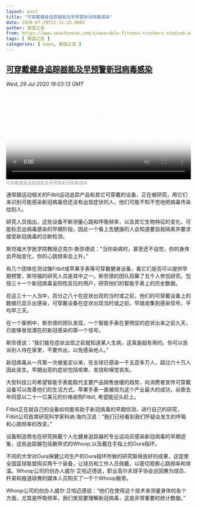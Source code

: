 ```yaml
---
layout: post
title: "可穿戴健身追踪器能及早预警新冠病毒感染"
date: 2020-07-29T22:11:25.000Z
author: 美国之音
from: https://www.voachinese.com/a/wearable-fitness-trackers-studied-as-early-covid-19-detectors-20200729/5522441.html
tags: [ 美国之音 ]
categories: [ news, 美国之音 ]
---
```

<!--1596060685000-->
[可穿戴健身追踪器能及早预警新冠病毒感染](https://www.voachinese.com/a/wearable-fitness-trackers-studied-as-early-covid-19-detectors-20200729/5522441.html)
------

<div>
<div><i>Wed, 29 Jul 2020 18:03:13 GMT</i></div><video poster="https://images.weserv.nl?url=gdb.voanews.com/eff7162b-8117-4b01-8e17-42a7278da733_tv_r1_s_w900.jpg" src="https://av.voanews.com/Videoroot/Pangeavideo/2020/07/e/ef/eff7162b-8117-4b01-8e17-42a7278da733_240p.mp4" style="width:100%" controls></video><div><small style="color: #999;">可穿戴健身追踪器能及早预警新冠病毒感染</small></div><p>通常跟运动相关的Fitbit运动追踪产品和其它可穿戴的设备，正在被研究，用它们来识别可能感染新冠病毒但还没有出现症状的人，他们可能不知不觉地把病毒传染给别人。</p><p>研究人员指出，这些设备不断测量心跳和呼吸频率，以及其它生物特征的变化，可能标志出病毒感染的早期阶段，因此一个看上去健康的人会知道要自我隔离并要求接受新冠病毒的诊断检测。</p><p>斯坦福大学医学院教授迈克尔·斯奈德说：“当你染病时，甚至还不自觉，你的身体会开始变化，你的心跳频率会上升。”</p><p>有几个团体在测试像Fitbit或苹果手表等可穿戴健身设备，看它们是否可以提供早期预警，斯坦福的研究人员是其中之一。斯奈德的团队招募了五千人参加研究，包括三十一个新冠病毒呈阳性反应的用户，研究他们的智能手表上的历史数据。</p><p>在这三十一人当中，百分之八十在症状出现的当时或之前，他们的可穿戴设备上的数据已显示出感染，可穿戴设备在症状出现当时或之前，早就收集到感染信号，平均早三天。</p><p>在一个案例中，斯奈德的团队发现，一个智能手表在更明显的症状出来之前九天，已能够发现潜在的新冠感染的第一个信号。</p><p>斯奈德说：“我们能在症状出现之前就知道某人生病，这真是超有用的。你可以告诉别人待在家里，不要外出，以免感染他人。”</p><p>新冠病毒从一月第一次被鉴定以来，在全球已感染一千五百多万人，超过六十万人因此丧生。早期出现的症状包括咳嗽、发烧和嗅觉丧失。</p><p>大型科技公司希望智能手表能取代主要产品销售放缓的趋势，向消费者宣传可穿戴设备可以改善他们的生活方式。苹果手表一直被视为这个产业最大的成功，谷歌去年同意以二十一亿美元的价格收购Fitbit, 希望能迎头赶上。</p><p>Fitbit正在就自己的设备如何能有助于新冠病毒的早期侦测，进行自己的研究，Fitbit公司首席研究科学家科纳·海内汉说：“我们已经看到我们怀疑会发生的呼吸和心跳频率的改变。”</p><p>设备制造商也在研究佩戴个人化健身追踪器的专业运动员感染新冠病毒的早期迹象，这些追踪器包括腕带式的Whoop,以及戴在手指上的Oura指环。</p><p>不同的大学对Oura保健公司生产的Oura指环所做的研究取得良好的成果，这促使全国篮球联盟购买两千个装备，让球员和工作人员佩戴，以密切观察心跳频率和体温。Whoop公司的创办人威尔·艾哈迈德说，职业高尔夫球手协会巡回赛为球员、杆弟和报道球赛的媒体人员购买了一千个Whoop腕带。</p><p>Whoop公司的创办人威尔·艾哈迈德说：“他们在使用这个技术来测量身体的各个方面，尤其是呼吸频率，我们发现要理解新冠病毒，这是非常重要的统计数据。”</p>
</div>
